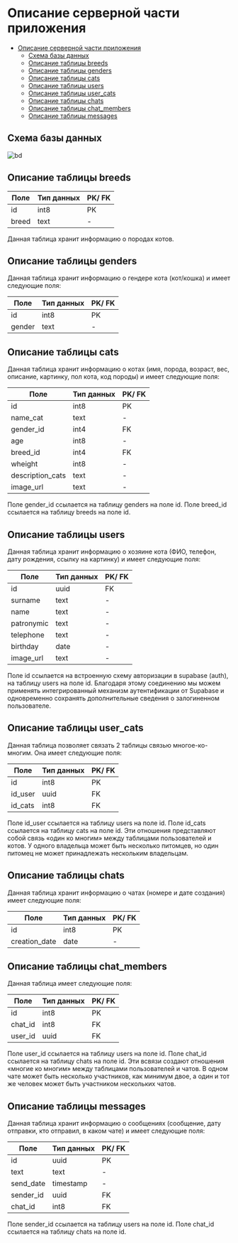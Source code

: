 # Описание серверной части приложения

- [Описание серверной части приложения](#описание-серверной-части-приложения)
  - [Схема базы данных](#схема-базы-данных)
  - [Описание таблицы breeds](#описание-таблицы-breeds)
  - [Описание таблицы genders](#описание-таблицы-genders)
  - [Описание таблицы cats](#описание-таблицы-cats)
  - [Описание таблицы users](#описание-таблицы-users)
  - [Описание таблицы user\_cats](#описание-таблицы-user_cats)
  - [Описание таблицы chats](#описание-таблицы-chats)
  - [Описание таблицы chat\_members](#описание-таблицы-chat_members)
  - [Описание таблицы messages](#описание-таблицы-messages)

## Схема базы данных
![bd](/Image_database.png)


## Описание таблицы breeds
| Поле| Тип данных | PK/ FK | 
|--------------|------|----|
| id           | int8 | PK |
| breed        | text | -  |

Данная таблица хранит информацию о породах котов.

## Описание таблицы genders
Данная таблица хранит информацию о гендере кота (кот/кошка) и имеет следующие поля:   

| Поле| Тип данных | PK/ FK | 
|--------------|------|----|
| id           | int8 | PK |
| gender       | text | -  |

## Описание таблицы cats
Данная таблица хранит информацию о котах (имя, порода, возраст, вес, описание, картинку, пол кота, код породы) и имеет следующие поля:   

| Поле| Тип данных | PK/ FK | 
|------------------|------|----|
| id               | int8 | PK |
| name_cat         | text | -  |
| gender_id        | int4 | FK |
| age              | int8 | -  |
| breed_id         | int4 | FK |
| wheight          | int8 | -  |
| description_cats | text | -  |
| image_url        | text | -  |

Поле gender_id ссылается на таблицу genders на поле id.
Поле breed_id ссылается на таблицу breeds на поле id.

## Описание таблицы users
Данная таблица хранит информацию о хозяине кота (ФИО, телефон, дату рождения, ссылку на картинку) и имеет следующие поля:   

| Поле| Тип данных | PK/ FK | 
|------------|------|----|
| id         | uuid | FK |
| surname    | text | -  |
| name       | text | -  |
| patronymic | text | -  |
| telephone  | text | -  |
| birthday   | date | -  |
| image_url  | text | -  |


Поле id ссылается на встроенную схему авторизации в supabase (auth), на таблицу users на поле id. Благодаря этому соединению мы можем применять интегрированный механизм аутентификации от Supabase и одновременно сохранять дополнительные сведения о залогиненном пользователе.

## Описание таблицы user_cats
Данная таблица позволяет связать 2 таблицы связью многое-ко-многим. Она имеет следующие поля:   

| Поле| Тип данных | PK/ FK | 
|--------------|------|----|
| id           | int8 | PK |
| id_user      | uuid | FK |
| id_cats      | int8 | FK |

Поле id_user ссылается на таблицу users на поле id.
Поле id_cats ссылается на таблицу cats на поле id.
Эти отношения представляют собой связь «один ко многим» между таблицами пользователей и котов. У одного владельца может быть несколько питомцев, но один питомец не может принадлежать нескольким владельцам.

## Описание таблицы chats
Данная таблица хранит информацию о чатах (номере и дате создания) имеет следующие поля:   

| Поле| Тип данных | PK/ FK | 
|---------------|------|----|
| id            | int8 | PK |
| creation_date | date | -  |

## Описание таблицы chat_members
Данная таблица имеет следующие поля:   

| Поле| Тип данных | PK/ FK | 
|--------------|------|----|
| id           | int8 | PK |
| chat_id      | int8 | FK |
| user_id      | uuid | FK |

Поле user_id ссылается на таблицу users на поле id.
Поле chat_id ссылается на таблицу chats на поле id.
Эти всвязи создают отношения «многие ко многим» между таблицами пользователей и чатов. В одном чате может быть несколько участников, как минимум двое, а один и тот же человек может быть участником нескольких чатов.

## Описание таблицы messages
Данная таблица хранит информацию о сообщениях (сообщение, дату отправки, кто отправил, в каком чате) и имеет следующие поля:   

| Поле| Тип данных | PK/ FK | 
|------------|-----------|----|
| id         | uuid      | PK |
| text       | text      | -  |
| send_date  | timestamp | -  |
| sender_id  | uuid      | FK |
| chat_id    | int8      | FK |

Поле sender_id ссылается на таблицу users на поле id.
Поле chat_id ссылается на таблицу chats на поле id.


